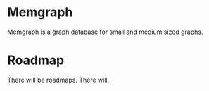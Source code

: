 # Memgraph

Memgraph is a graph database for small and medium sized graphs.

# Roadmap

There will be roadmaps. There will.